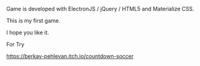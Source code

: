Game is developed with ElectronJS / jQuery / HTML5 and Materialize CSS.

This is my first game.

I hope you like it.

For Try 

https://berkay-pehlevan.itch.io/countdown-soccer
